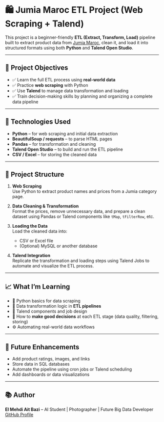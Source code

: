 # 🛍️ Jumia Maroc ETL Project (Web Scraping + Talend)

This project is a beginner-friendly **ETL (Extract, Transform, Load)** pipeline built to extract product data from [Jumia Maroc](https://www.jumia.ma), clean it, and load it into structured formats using both **Python** and **Talend Open Studio**.

---

## 🎯 Project Objectives

- ✅ Learn the full ETL process using **real-world data**
- ✅ Practice **web scraping** with Python
- ✅ Use **Talend** to manage data transformation and loading
- ✅ Train decision-making skills by planning and organizing a complete data pipeline

---

## 📌 Technologies Used

- **Python** – for web scraping and initial data extraction  
- **BeautifulSoup / requests** – to parse HTML pages  
- **Pandas** – for transformation and cleaning  
- **Talend Open Studio** – to build and run the ETL pipeline  
- **CSV / Excel** – for storing the cleaned data  

---

## 🧩 Project Structure

1. **Web Scraping**  
   Use Python to extract product names and prices from a Jumia category page.

2. **Data Cleaning & Transformation**  
   Format the prices, remove unnecessary data, and prepare a clean dataset using Pandas or Talend components like `tMap`, `tFilterRow`, etc.

3. **Loading the Data**  
   Load the cleaned data into:
   - CSV or Excel file
   - (Optional) MySQL or another database

4. **Talend Integration**  
   Replicate the transformation and loading steps using Talend Jobs to automate and visualize the ETL process.

---

## 📈 What I’m Learning

- 🐍 Python basics for data scraping  
- 🧽 Data transformation logic in **ETL pipelines**  
- 🧰 Talend components and job design  
- 🤔 How to **make good decisions** at each ETL stage (data quality, filtering, storing)  
- ⚙️ Automating real-world data workflows  

---

## 🚀 Future Enhancements

- Add product ratings, images, and links  
- Store data in SQL databases  
- Automate the pipeline using cron jobs or Talend scheduling  
- Add dashboards or data visualizations  

---

## 📚 Author

**El Mehdi Ait Bazi** – AI Student | Photographer | Future Big Data Developer  
[GitHub Profile](https://github.com/aitbazi)
